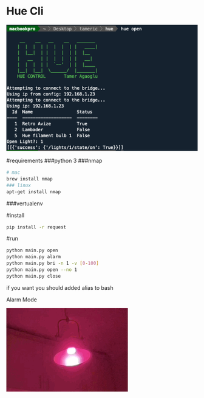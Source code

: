 # Hue Cli
![hue-cli](screen-shot.png)

#requirements
###python 3
###nmap

```bash
# mac
brew install nmap
### linux
apt-get install nmap
```
###vertualenv

#install
```bash
pip install -r request
```

#run
```bash
python main.py open 
python main.py alarm 
python main.py bri -n 1 -v [0-100] 
python main.py open --no 1 
python main.py close
```

if you want you should added  alias to bash 

Alarm Mode

![hue-cli](alarm-mode.gif)